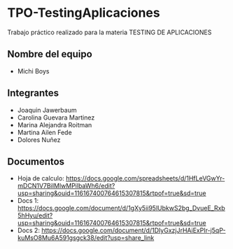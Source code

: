 # TPO-TestingAplicaciones
Trabajo práctico realizado para la materia TESTING DE APLICACIONES

## Nombre del equipo
- Michi Boys

## Integrantes
- Joaquin Jawerbaum
- Carolina Guevara Martinez
- Marina Alejandra Roitman
- Martina Ailen Fede
- Dolores Nuñez

## Documentos
- Hoja de calculo: https://docs.google.com/spreadsheets/d/1HfLeVGwYr-mDCN1V7BiIMlwMPilbaWh6/edit?usp=sharing&ouid=116167400764615307815&rtpof=true&sd=true
- Docs 1: https://docs.google.com/document/d/1gXy5ii95lUbkwS2bg_DvueE_Rxb5hHyu/edit?usp=sharing&ouid=116167400764615307815&rtpof=true&sd=true
- Docs 2: https://docs.google.com/document/d/1DIyGxzjJrHAiExPIr-j5qP-kuMsO8Mu6A591gsgck38/edit?usp=share_link

